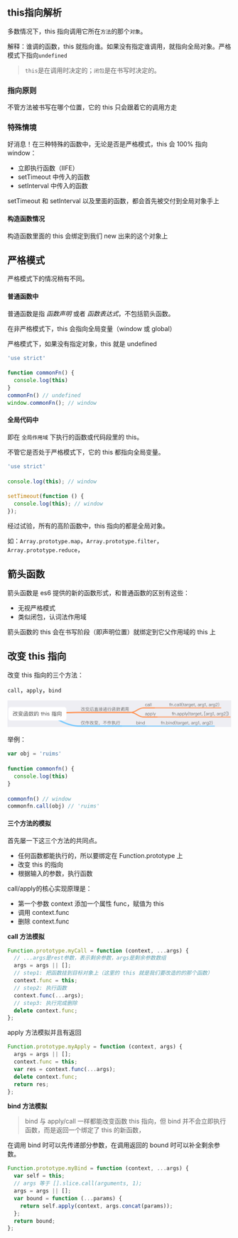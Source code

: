 ## this指向解析

多数情况下，this 指向调用它所在`方法`的那个`对象`。

解释：谁调的函数，this 就指向谁。如果没有指定谁调用，就指向全局对象。严格模式下指向`undefined`

> `this`是在调用时决定的；`闭包`是在书写时决定的。

### 指向原则

不管方法被书写在哪个位置，它的 this 只会跟着它的调用方走

### 特殊情境

好消息！在三种特殊的函数中，无论是否是严格模式，this 会 100% 指向 window：

- 立即执行函数（IIFE）
- setTimeout 中传入的函数
- setInterval 中传入的函数

setTimeout 和 setInterval 以及里面的函数，都会首先被交付到全局对象手上

#### 构造函数情况

构造函数里面的 this 会绑定到我们 new 出来的这个对象上


## 严格模式

严格模式下的情况稍有不同。

#### 普通函数中

普通函数是指 *函数声明* 或者 *函数表达式*，不包括箭头函数。

在非严格模式下，this 会指向全局变量（window 或 global）

严格模式下，如果没有指定对象，this 就是 undefined

```js
'use strict'

function commonFn() {
  console.log(this)
}
commonFn() // undefined
window.commonFn(); // window
```

#### 全局代码中

即在 `全局作用域` 下执行的函数或代码段里的 this。

不管它是否处于严格模式下，它的 this 都指向全局变量。

```js
'use strict'

console.log(this); // window

setTimeout(function () {
  console.log(this); // window
});
```

经过试验，所有的高阶函数中，this 指向的都是全局对象。

如：`Array.prototype.map`，`Array.prototype.filter`，`Array.prototype.reduce`，

## 箭头函数

箭头函数是 es6 提供的新的函数形式，和普通函数的区别有这些：

- 无视严格模式
- 类似闭包，认词法作用域

箭头函数的 this 会在书写阶段（即声明位置）就绑定到它父作用域的 this 上

## 改变 this 指向

改变 this 指向的三个方法：

`call`，`apply`，`bind`

![image](./assets/6B0F7904-0164-4982-8701-57E6520039B8.png)

举例：

```js
var obj = 'ruims'

function commonfn() {
  console.log(this)
}

commonfn() // window
commonfn.call(obj) // 'ruims'
```

#### 三个方法的模拟

首先屡一下这三个方法的共同点。

- 任何函数都能执行的，所以要绑定在 Function.prototype 上
- 改变 this 的指向
- 根据输入的参数，执行函数

call/apply的核心实现原理是：

- 第一个参数 context 添加一个属性 func，赋值为 this
- 调用 context.func
- 删除 context.func

**call 方法模拟**

```javascript
Function.prototype.myCall = function (context, ...args) {
  // ...args是rest参数，表示剩余参数，args是剩余参数数组
  args = args || [];
  // step1: 把函数挂到目标对象上（这里的 this 就是我们要改造的的那个函数）
  context.func = this;
  // step2: 执行函数
  context.func(...args);
  // step3: 执行完成删除
  delete context.func;
};
```

apply 方法模拟并且有返回

```javascript
Function.prototype.myApply = function (context, args) {
  args = args || [];
  context.func = this;
  var res = context.func(...args);
  delete context.func;
  return res;
};
```

**bind 方法模拟**

> bind 与 apply/call 一样都能改变函数 this 指向，但 bind 并不会立即执行函数，而是返回一个绑定了 this 的新函数，

在调用 bind 时可以先传递部分参数，在调用返回的 bound 时可以补全剩余参数。

```js
Function.prototype.myBind = function (context, ...args) {
  var self = this;
  // args 等于 [].slice.call(arguments, 1);
  args = args || [];
  var bound = function (...params) {
    return self.apply(context, args.concat(params));
  };
  return bound;
};
```
